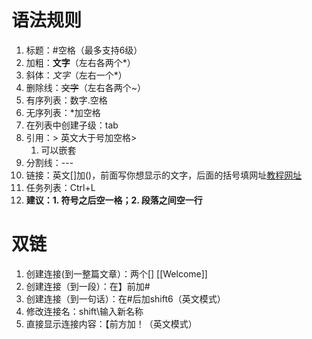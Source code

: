 # 语法规则

1. 标题：#空格（最多支持6级）
2. 加粗：**文字**（左右各两个*）
3. 斜体：*文字*（左右一个*）
4. 删除线：~~文字~~（左右各两个~）
5. 有序列表：数字.空格
6. 无序列表：*加空格
7. 在列表中创建子级：tab
8. 引用：> 英文大于号加空格> 
	1. 可以嵌套
10. 分割线：---
11. 链接：英文[]加()，前面写你想显示的文字，后面的括号填网址[教程网址](https://www.bilibili.com/video/BV1yb4y1x7UP/?spm_id_from=333.788&vd_source=7afa009512f1fbd5c1373ce1489467e4)
12. 任务列表：Ctrl+L
13. **建议：1. 符号之后空一格；2. 段落之间空一行**

# 双链

1. 创建连接(到一整篇文章）：两个[]   [[Welcome]]
2. 创建连接（到一段）：在】前加#
3. 创建连接（到一句话）：在#后加shift6（英文模式）
4. 修改连接名：shift\输入新名称
5. 直接显示连接内容：【前方加！（英文模式）
